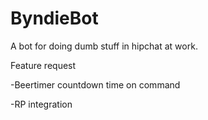 # ByndieBot
A bot for doing dumb stuff in hipchat at work.

Feature request

-Beertimer countdown time on command

-RP integration
